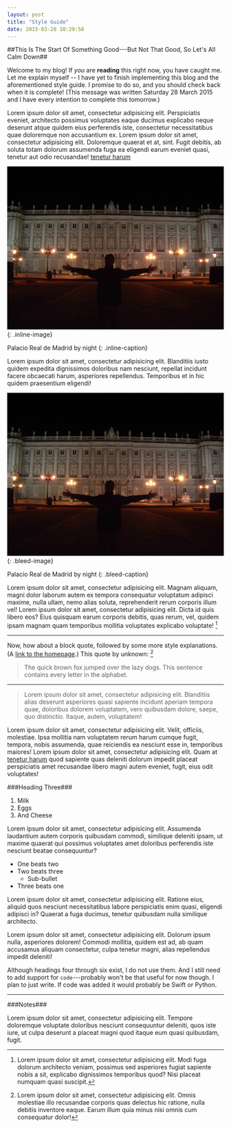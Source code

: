 ```yaml
---
layout: post
title: "Style Guide"
date: 2015-03-28 10:29:58
---
```


##This Is The Start Of Something Good---But Not That Good, So Let's All Calm Down##

Welcome to my blog! If *you* are **reading** this right now, you have caught me. Let me explain myself -- I have yet to finish implementing this blog and the aforementioned style guide. I promise to do so, and you should check back when it is complete! (This message was written Saturday 28 March 2015 and I have every intention to complete this tomorrow.)

Lorem ipsum dolor sit amet, consectetur adipisicing elit. Perspiciatis eveniet, architecto possimus voluptates eaque ducimus explicabo neque deserunt atque quidem eius perferendis iste, consectetur necessitatibus quae doloremque non accusantium ex. Lorem ipsum dolor sit amet, consectetur adipisicing elit. Doloremque quaerat et at, sint. Fugit debitis, ab soluta totam dolorum assumenda fuga ea eligendi earum eveniet quasi, tenetur aut odio recusandae! [tenetur harum]("hmmm")

![Madrid](/blog/assets/wings.jpg)
{: .inline-image}

Palacio Real de Madrid by night
{: .inline-caption}

Lorem ipsum dolor sit amet, consectetur adipisicing elit. Blanditiis iusto quidem expedita dignissimos doloribus nam nesciunt, repellat incidunt facere obcaecati harum, asperiores repellendus. Temporibus et in hic quidem praesentium eligendi!


![Madrid](/blog/assets/wings.jpg)
{: .bleed-image}

Palacio Real de Madrid by night
{: .bleed-caption}

Lorem ipsum dolor sit amet, consectetur adipisicing elit. Magnam aliquam, magni dolor laborum autem ex tempora consequatur voluptatum adipisci maxime, nulla ullam, nemo alias soluta, reprehenderit rerum corporis illum vel! Lorem ipsum dolor sit amet, consectetur adipisicing elit. Dicta id quis libero eos? Eius quisquam earum corporis debitis, quas rerum, vel, quidem ipsam magnam quam temporibus mollitia voluptates explicabo voluptate! [^1]

***

Now, how about a block quote, followed by some more style explanations. (A [link to the homepage](http://thomasmeagher.com "home").) This quote by unknown: [^2]

>The quick brown fox jumped over the lazy dogs. This sentence contains every letter in the alphabet.

***

>Lorem ipsum dolor sit amet, consectetur adipisicing elit. Blanditiis alias deserunt asperiores quasi sapiente incidunt aperiam tempora quae, doloribus dolorem voluptatem, vero quibusdam dolore, saepe, quo distinctio. Itaque, autem, voluptatem!

Lorem ipsum dolor sit amet, consectetur adipisicing elit. Velit, officiis, molestiae. Ipsa mollitia nam voluptatem rerum harum cumque fugit, tempora, nobis assumenda, quae reiciendis ea nesciunt esse in, temporibus maiores! Lorem ipsum dolor sit amet, consectetur adipisicing elit. Quam at [tenetur harum]("hmmm") quod sapiente quas deleniti dolorum impedit placeat perspiciatis amet recusandae libero magni autem eveniet, fugit, eius odit voluptates!

###Heading Three###

1. Milk
2. Eggs
3. And Cheese

Lorem ipsum dolor sit amet, consectetur adipisicing elit. Assumenda laudantium autem corporis quibusdam commodi, similique deleniti ipsam, ut maxime quaerat qui possimus voluptates amet doloribus perferendis iste nesciunt beatae consequuntur?

- One beats two
- Two beats three
  - Sub-bullet
- Three beats one

Lorem ipsum dolor sit amet, consectetur adipisicing elit. Ratione eius, aliquid quos nesciunt necessitatibus labore perspiciatis enim quasi, eligendi adipisci in? Quaerat a fuga ducimus, tenetur quibusdam nulla similique architecto.

Lorem ipsum dolor sit amet, consectetur adipisicing elit. Dolorum ipsum nulla, asperiores dolorem! Commodi mollitia, quidem est ad, ab quam accusamus aliquam consectetur, culpa tenetur magni, alias repellendus impedit deleniti!

Although headings four through six exist, I do not use them. And I still need to add support for `code`---probably won't be that useful for now though. I plan to just write. If code was added it would probably be Swift or Python.

***

###Notes###

Lorem ipsum dolor sit amet, consectetur adipisicing elit. Tempore doloremque voluptate doloribus nesciunt consequuntur deleniti, quos iste iure, ut culpa deserunt a placeat magni quod itaque eum quasi quibusdam, fugit.

[^1]: Lorem ipsum dolor sit amet, consectetur adipisicing elit. Modi fuga dolorum architecto veniam, possimus sed asperiores fugiat sapiente nobis a sit, explicabo dignissimos temporibus quod? Nisi placeat numquam quasi suscipit. 
[^2]: Lorem ipsum dolor sit amet, consectetur adipisicing elit. Omnis molestiae illo recusandae corporis quas delectus hic ratione, nulla debitis inventore eaque. Earum illum quia minus nisi omnis cum consequatur dolor!